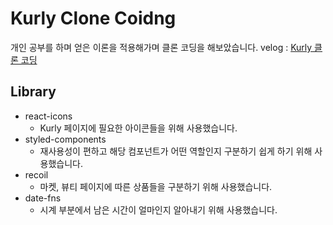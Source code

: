 # Kurly Clone Coidng

개인 공부를 하며 얻은 이론을 적용해가며 클론 코딩을 해보았습니다.
velog : <a href="https://velog.io/@gs0428/series/Kurly-클론-코딩">Kurly 클론 코딩</a>

## Library

- react-icons
  - Kurly 페이지에 필요한 아이콘들을 위해 사용했습니다.
- styled-components
  - 재사용성이 편하고 해당 컴포넌트가 어떤 역할인지 구분하기 쉽게 하기 위해 사용했습니다.
- recoil
  - 마켓, 뷰티 페이지에 따른 상품들을 구분하기 위해 사용했습니다.
- date-fns
  - 시계 부분에서 남은 시간이 얼마인지 알아내기 위해 사용했습니다.
